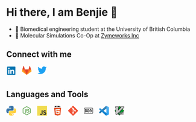 # Hi there, I am Benjie 👋
- 📓 Biomedical engineering student at the University of British Columbia
- 🚀 Molecular Simulations Co-Op at [Zymeworks Inc](https://www.zymeworks.com/)


## Connect with me
<a href="https://www.linkedin.com/in/benjamin-mcmaster/">
    <img alt="LinkedIn" align="left" width="26px" style="margin-right:15px" src="assets/linkedin.png" />
</a>
<a href="https://gitlab.com/benjiemc">
    <img alt="Gitlab" align="left" width="26px" style="margin-right:15px" src="assets/gitlab.png" />
</a>
<a href="https://twitter.com/BenjieMcmaster">
    <img alt="Twitter" align="left" width="26px" style="margin-right:15px" src="assets/twitter.png" />
</a>

</br>
</br>

## Languages and Tools
<img alt="Python" align="left" width="26px" style="margin-right:15px" src="assets/python.png" />
<img alt="Node.js" align="left" width="26px" style="margin-right:15px" src="assets/nodejs.png" />
<img alt="JavaScript" align="left" width="26px" style="margin-right:15px" src="assets/js.png" />
<img alt="HTML5" align="left" width="26px" style="margin-right:15px" src="assets/html.png" />
<img alt="Git" align="left" width="26px" style="margin-right:15px" src="assets/git.png" />
<img alt="Markdown" align="left" width="26px" style="margin-right:15px" src="assets/markdown.png" />
<img alt="Visual Studio Code" align="left" width="26px" style="margin-right:15px" src="assets/vscode.png" />
<img alt="Vim" align="left" width="26px" style="margin-right:15px" src="assets/vim.png" />

</br>
